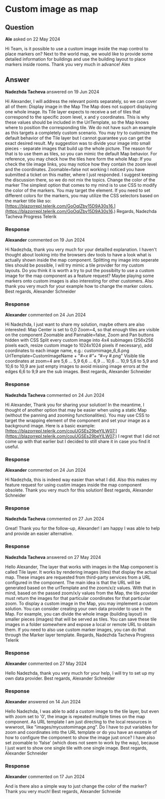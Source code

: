 # Custom image as map

## Question

**Ale** asked on 22 May 2024

Hi Team, is it possible to use a custom image inside the map control to place markers on? Next to the world map, we would like to provide some detailed information for buildings and use the building layout to place markers inside rooms. Thank you very much in advance! Alex

## Answer

**Nadezhda Tacheva** answered on 19 Jun 2024

Hi Alexander, I will address the relevant points separately, so we can cover all of them: Display image in the Map The Map does not support displaying one whole image. Its Tile layer expects to receive a set of tiles that correspond to the specific zoom level, x and y coordinates. This is why these values should be included in the UrlTemplate, so the Map knows where to position the corresponding tile. We do not have such an example as this targets a completely custom scenario. You may try to customize the default behavior of the Tile layer but I cannot guarantee yuo can get the exact desired result. My suggestion was to divide your image into small pieces - separate images that build up the whole picture. The reason for that is to use them as tiles, so you can mimic the default Map behavior. For reference, you may check how the tiles here form the whole Map: If you check the tile image links, you may notice how they contain the zoom level and the coordinates. Zoomable=false not working I noticed you have submitted a ticket on this matter, where I just responded. I suggest keeping the discussion there, so we do not mix the topics. Change the color of the marker The simplest option that comes to my mind is to use CSS to modify the color of the markers. You may target the <span class="k-svg-i-map-marker-target"> element. If you need to set different colors for the markers, you may utilize the CSS selectors based on the marker title like so: [https://blazorrepl.telerik.com/GoOqlZbv15D9A30s16.](https://blazorrepl.telerik.com/GoOqlZbv15D9A30s16.) Regards, Nadezhda Tacheva Progress Telerik

### Response

**Alexander** commented on 19 Jun 2024

Hi Nadezhda, thank you very much for your detailled explanation. I haven't thought about looking into the browsers dev tools to have a look what is actually shown inside the map component. Splitting my image into seperate tiles should be possible, I will try mimic a tile provider for my custom layouts. Do you think it is worth a try to put the possibilty to use a custom image for the map component as a feature request? Maybe playing some markers onto custom images is also interesting for other customers. Also thank you very much for your example how to change the marker colors. Best regards, Alexander Schneider

### Response

**Alexander** commented on 24 Jun 2024

Hi Nadezhda, I just want to share my solution, maybe others are also interested: Map Center is set to 0,0 Zoom=4, so that enough tiles are visible on the component Zoomable and Pannable=false, Zoom and Pan buttons hidden with CSS Split every custom image into 4x4 subimages (256x256 pixels each, resize custom image to 1024x1024 pixels if necessary), add coordinates to each image name, e.g.: customimage_6_6.png UrlTemplate=CustomImageName + "_#=x #"+ "_#=y #.png" Visible tile coordinates at zoom=4 are 5,6 ... 5,9 6,6 ... 6,9 ... 10,6 ... 10,9 5,6 to 5,9 and 10,6 to 10,9 are just empty images to avoid missing image errors at the edges 6,6 to 9,9 are the sub images. Best regards, Alexander Schneider

### Response

**Nadezhda Tacheva** commented on 24 Jun 2024

Hi Alexander, Thank you for sharing your solution! In the meantime, I thought of another option that may be easier when using a static Map (without the panning and zooming functionalities). You may use CSS to target the wrapping element of the component and set your image as a background image. Here is a basic example: [https://blazorrepl.telerik.com/couUGSEs29beYlLW07.](https://blazorrepl.telerik.com/couUGSEs29beYlLW07.) I regret that I did not come up with that earlier but I decided to still share it in case you find it useful.

### Response

**Alexander** commented on 24 Jun 2024

Hi Nadezhda, this is indeed way easier than what I did. Also this makes my feature request for using custim images inside the map component obsolete. Thank you very much for this solution! Best regards, Alexander Schneider

### Response

**Nadezhda Tacheva** commented on 27 Jun 2024

Great! Thank you for the follow-up, Alexander! I am happy I was able to help and provide an easier alternative.

### Response

**Nadezhda Tacheva** answered on 27 May 2024

Hello Alexander, The layer that works with images in the Map component is called Tile layer. It works by rendering images (tiles) that display the actual map. These images are requested from third-party services from a URL configured in the component. The main idea is that the URL will be generated based on the urlTemplate and the zoom/x/z values. With that in mind, based on the passed zoom/x/y values from the Map, the tile provider must return the images for that particular coordinates for that particular zoom. To display a custom image in the Map, you may implement a custom solution. You can consider creating your own data provider to use in the Map. For example, you can divide the whole image (building layout) in smaller pieces (images) that will be served as tiles. You can save these tile images in a folder somewhere and expose a local or remote URL to obtain them. If you need to also use custom marker images, you can do that through the Marker layer template. Regards, Nadezhda Tacheva Progress Telerik

### Response

**Alexander** commented on 27 May 2024

Hello Nadezhda, thank you very much for your help, I will try to set up my own data provider. Best regards, Alexander Schneider

### Response

**Alexander** answered on 14 Jun 2024

Hello Nadezhda, I was able to add a custom image to the tile layer, but even with zoom set to '0', the image is repeated multiple times on the map component. As URL template I am just directing to the local resources in wwwroot, like "images/mycustomimage.png". Do I have to put variables for zoom and coordinates into the URL template or do you have an example of how to configure the component to show the image just once? I have also set zoomable to 'false' (which does not seem to work by the way), because I just want to show one single tile with one single image. Best regards, Alexander Schneider

### Response

**Alexander** commented on 17 Jun 2024

And is there also a simple way to just change the color of the marker? Thank you very much! Best regards, Alexander Schneide
